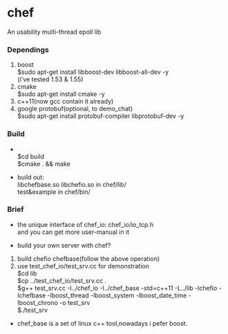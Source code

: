 ﻿chef
====
An usability multi-thread epoll lib

### Dependings
1. boost<br>
  $sudo apt-get install libboost-dev libboost-all-dev -y<br>
  (i've tested 1.53 & 1.55)
2. cmake<br>
  $sudo apt-get install cmake -y
3. c++11(now gcc contain it already)
4. google protobuf(optional, to demo_chat)<br>
  $sudo apt-get install protobuf-compiler libprotobuf-dev -y

### Build
* <br>
  $cd build<br>
  $cmake . && make

* build out:<br>
    libchefbase.so libchefio.so in chef/lib/ <br>
    test&example in chef/bin/

### Brief
* the unique interface of chef_io: chef_io/io_tcp.h <br>
 and you can get more user-manual in it

* build your own server with chef? 
 1. build chefio chefbase(follow the above operation)
 2. use test_chef_io/test_srv.cc for demonstration <br>
   $cd lib <br>
   $cp ../test_chef_io/test_srv.cc . <br>
   $g++ test_srv.cc -I../chef_io -I../chef_base -std=c++11 -L../lib -lchefio -lchefbase -lboost_thread -lboost_system -lboost_date_time -lboost_chrono -o test_srv <br>
   $./test_srv 

* chef_base is a set of linux c++ tool,nowadays i pefer boost.


